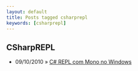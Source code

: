 ```yaml
---
layout: default
title: Posts tagged csharprepl
keywords: [csharprepl]
---
```

<h2 class="category">CSharpREPL</h2>
<ul class="posts">
<li>
<p>
<span class="date">09/10/2010</span> &raquo; 
<a href="/blog/c-repl-com-mono-no-windows">C# REPL com Mono no Windows</a>
</p>
</li> 
</ul>
